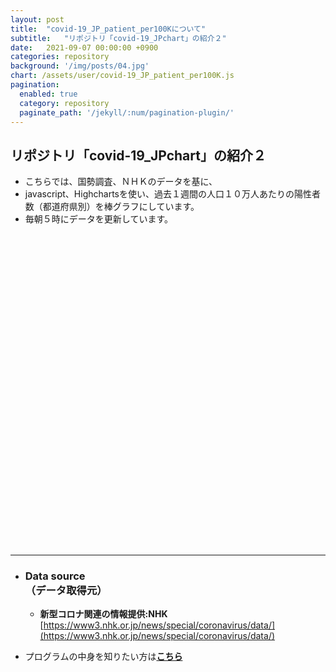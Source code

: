 ```yaml
---
layout: post
title:  "covid-19_JP_patient_per100Kについて"
subtitle:   "リポジトリ「covid-19_JPchart」の紹介２"
date:   2021-09-07 00:00:00 +0900
categories: repository
background: '/img/posts/04.jpg'
chart: /assets/user/covid-19_JP_patient_per100K.js
pagination: 
  enabled: true
  category: repository
  paginate_path: '/jekyll/:num/pagination-plugin/'
---
```


## リポジトリ「covid-19_JPchart」の紹介２
- こちらでは、国勢調査、ＮＨＫのデータを基に、
- javascript、Highchartsを使い、過去１週間の人口１０万人あたりの陽性者数（都道府県別）を棒グラフにしています。
- 毎朝５時にデータを更新しています。

<div id="container" style="width:100%; height:500px;"></div>

---
- ### Data source<br>（データ取得元）
  - **新型コロナ関連の情報提供:NHK**
  [https://www3.nhk.or.jp/news/special/coronavirus/data/](https://www3.nhk.or.jp/news/special/coronavirus/data/)

- プログラムの中身を知りたい方は[**こちら**](https://github.com/u-10bei/covid-19_JPchart)
